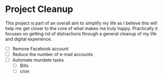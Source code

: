 # Project Cleanup

This project is part of an overall aim to simplify my life as I believe this will help me get closer to the core of what makes me truly happy. Practically it focuses on getting rid of distractions through a general cleanup of my life and digital experience.

* [ ] Remove Facebook account
* [ ] Reduce the number of e-mail accounts
* [ ] Automate mundate tasks
    - [ ] Bills
    - [ ] cron
